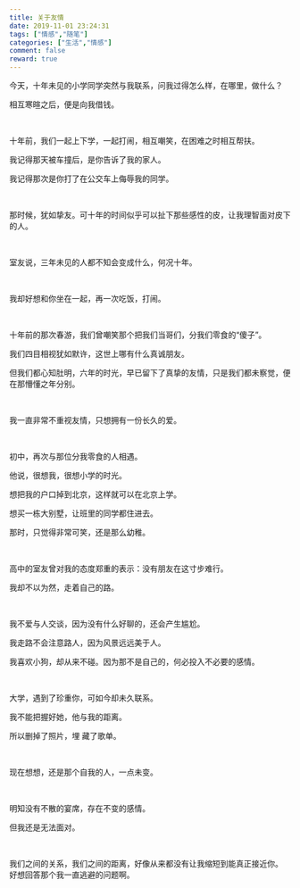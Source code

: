 ```yaml
---
title: 关于友情
date: 2019-11-01 23:24:31
tags: ["情感","随笔"]
categories: ["生活","情感"]
comment: false
reward: true
---
```


今天，十年未见的小学同学突然与我联系，问我过得怎么样，在哪里，做什么？

相互寒暄之后，便是向我借钱。

<br>

十年前，我们一起上下学，一起打闹，相互嘲笑，在困难之时相互帮扶。

我记得那天被车撞后，是你告诉了我的家人。

我记得那次是你打了在公交车上侮辱我的同学。

<!-- more -->

<br>

那时候，犹如挚友。可十年的时间似乎可以扯下那些感性的皮，让我理智面对皮下的人。

<br>

室友说，三年未见的人都不知会变成什么，何况十年。

<br>

我却好想和你坐在一起，再一次吃饭，打闹。

<br>

十年前的那次春游，我们曾嘲笑那个把我们当哥们，分我们零食的“傻子”。

我们四目相视犹如默许，这世上哪有什么真诚朋友。

但我们都心知肚明，六年的时光，早已留下了真挚的友情，只是我们都未察觉，便在那懵懂之年分别。

<br>

我一直非常不重视友情，只想拥有一份长久的爱。

<br>

初中，再次与那位分我零食的人相遇。

他说，很想我，很想小学的时光。

想把我的户口掉到北京，这样就可以在北京上学。

想买一栋大别墅，让班里的同学都住进去。

那时，只觉得非常可笑，还是那么幼稚。

<br>

高中的室友曾对我的态度郑重的表示：没有朋友在这寸步难行。

我却不以为然，走着自己的路。

<br>

我不爱与人交谈，因为没有什么好聊的，还会产生尴尬。

我走路不会注意路人，因为风景远远美于人。

我喜欢小狗，却从来不碰。因为那不是自己的，何必投入不必要的感情。

<br>

大学，遇到了珍重你，可如今却未久联系。

我不能把握好她，他与我的距离。

所以删掉了照片，埋 藏了歌单。

<br>

现在想想，还是那个自我的人，一点未变。

<br>

明知没有不散的宴席，存在不变的感情。

但我还是无法面对。

<br>

我们之间的关系，我们之间的距离，好像从来都没有让我缩短到能真正接近你。
<br>
好想回答那个我一直逃避的问题啊。
